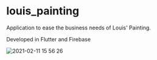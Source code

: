 # louis_painting

Application to ease the business needs of Louis' Painting.

Developed in Flutter and Firebase


![2021-02-11 15 56 26](https://user-images.githubusercontent.com/65409607/107698198-2b200880-6c82-11eb-976a-6996c7d3605c.gif)
